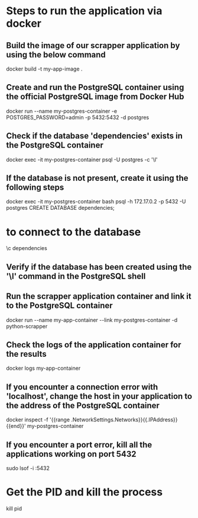 # Steps to run the application via docker

## Build the image of our scrapper application by using the below command

docker build -t my-app-image .

## Create and run the PostgreSQL container using the official PostgreSQL image from Docker Hub

docker run --name my-postgres-container -e POSTGRES_PASSWORD=admin -p 5432:5432 -d postgres

## Check if the database 'dependencies' exists in the PostgreSQL container

docker exec -it my-postgres-container psql -U postgres -c '\l'

## If the database is not present, create it using the following steps

docker exec -it my-postgres-container bash
psql -h 172.17.0.2 -p 5432 -U postgres
CREATE DATABASE dependencies;

# to connect to the database

\c dependencies

## Verify if the database has been created using the '\l' command in the PostgreSQL shell

## Run the scrapper application container and link it to the PostgreSQL container

docker run --name my-app-container --link my-postgres-container -d python-scrapper

## Check the logs of the application container for the results

docker logs my-app-container

## If you encounter a connection error with 'localhost', change the host in your application to the address of the PostgreSQL container

docker inspect -f '{{range .NetworkSettings.Networks}}{{.IPAddress}}{{end}}' my-postgres-container

## If you encounter a port error, kill all the applications working on port 5432

sudo lsof -i :5432

# Get the PID and kill the process

kill pid
